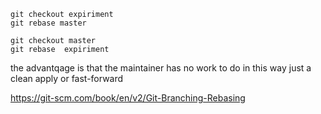 ```
git checkout expiriment
git rebase master

git checkout master
git rebase  expiriment
```


the advantqage is that the maintainer has no work to do in this way just a clean apply or fast-forward


https://git-scm.com/book/en/v2/Git-Branching-Rebasing